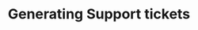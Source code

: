 ﻿---
title: "Generating Support tickets"
toc: true
tag: developers
category: "Workflow"
menus: 
    nodesaction:
        icon: fa fa-link
        title: "Support Tickets" 
        identifier: nodesactionsupport
---
